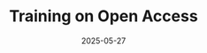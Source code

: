 ---
layout: default
modal-id: 16
date: 2025-05-27
title: Training on Open Access
img: Open_Access.jpg
alt: Training on Open Access
project-date: May 2025
description: Training on Open Access for URV researchers on May 27, 2025
---